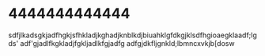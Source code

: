 # 4444444444444

sdfjlkadsgkjadfhgkjsfhkladjkghadjknblkdjbiuahklgfdkgjklsdfhgioaegklaadf;lgds'
adf'gjadlfkgkladjfgkljadlkfgjadfg
adfgjdkfljgnkld;lbmncxvkjb[dosw
